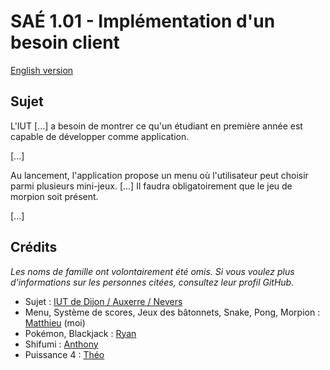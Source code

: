 # SAÉ 1.01 - Implémentation d'un besoin client

[English version](https://github.com/giroletm/uB-B1-SAE/tree/master/S1_01/README_en.md)

## Sujet

L'IUT [...] a besoin de montrer ce qu'un étudiant en première année est capable de développer comme application.

[...]

Au lancement, l'application propose un menu où l'utilisateur peut choisir parmi plusieurs mini-jeux. [...] Il faudra obligatoirement que le jeu de morpion soit présent.

[...]

## Crédits

*Les noms de famille ont volontairement été omis. Si vous voulez plus d'informations sur les personnes citées, consultez leur profil GitHub.*

- Sujet : [IUT de Dijon / Auxerre / Nevers](https://iutdijon.u-bourgogne.fr/www)
- Menu, Système de scores, Jeux des bâtonnets, Snake, Pong, Morpion : [Matthieu](https://github.com/giroletm) (moi)
- Pokémon, Blackjack : [Ryan](https://github.com/RyanJee17)
- Shifumi : [Anthony](https://github.com/anyhony58310)
- Puissance 4 :  [Théo](https://github.com/II-THEOY78-II)